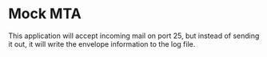 # Mock MTA

This application will accept incoming mail on port 25, but instead of sending it out, it will write the envelope information to the log file.
